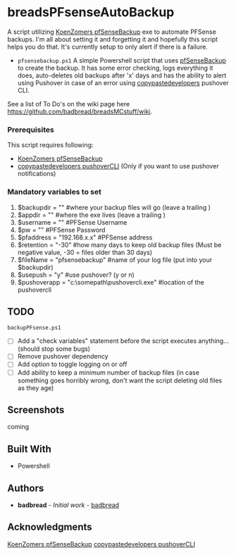 # breadsPFsenseAutoBackup

A script utilizing [KoenZomers pfSenseBackup](https://github.com/KoenZomers/pfSenseBackup) exe to automate PFSense backups. 
I'm all about setting it and forgetting it and hopefully this script helps you do that. It's currently setup to only alert if there is a failure.

- ```pfsensebackup.ps1``` A simple Powershell script that uses [pfSenseBackup](https://github.com/KoenZomers/pfSenseBackup) to create the backup. It has some error checking, logs everything it does, auto-deletes old backups after 'x' days and has the ability to alert using Pushover in case of an error using [copypastedevelopers](https://github.com/copypastedeveloper/PushoverCli) pushover CLI. 

See a list of To Do's on the wiki page here https://github.com/badbread/breadsMCstuff/wiki.

### Prerequisites

This script requires following:
- [KoenZomers pfSenseBackup](https://github.com/KoenZomers/pfSenseBackup)
- [copypastedevelopers pushoverCLI](https://github.com/copypastedeveloper/PushoverCli) (Only if you want to use pushover notifications)


### Mandatory variables to set
1. $backupdir = "\" #where your backup files will go (leave a trailing \)
2. $appdir = "\" #where the exe lives (leave a trailing \)
3. $username = "" #PFSense Username
4. $pw = "" #PFSense Password
5. $pfaddress = "192.168.x.x" #PFSense address
6. $retention = "-30" #how many days to keep old backup files (Must be negative value, -30 = files older than 30 days)
7. $fileName = "pfsensebackup" #name of your log file (put into your $backupdir)
8. $usepush = "y" #use pushover? (y or n)
9. $pushoverapp = "c:\somepath\pushovercli.exe" #location of the pushovercli

## TODO
```backupPFsense.ps1```
- [ ] Add a "check variables" statement before the script executes anything... (should stop some bugs)
- [ ] Remove pushover dependency
- [ ] Add option to toggle logging on or off
- [ ] Add ability to keep a minimum number of backup files (in case something goes horribly wrong, don't want the script deleting old files as they age)

## Screenshots
coming

## Built With
* Powershell

## Authors
* **badbread** - *Initial work* - [badbread](https://github.com/badbread)

## Acknowledgments
[KoenZomers pfSenseBackup](https://github.com/KoenZomers/pfSenseBackup)
[copypastedevelopers pushoverCLI](https://github.com/copypastedeveloper/PushoverCli)

